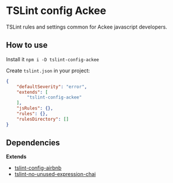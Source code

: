 TSLint config Ackee
====================

TSLint rules and settings common for Ackee javascript developers.

How to use
----------

Install it `npm i -D tslint-config-ackee`

Create `tslint.json` in your project:

```json
{
    "defaultSeverity": "error",
    "extends": [
        "tslint-config-ackee"
    ],
    "jsRules": {},
    "rules": {},
    "rulesDirectory": []
}
```

Dependencies
------------

**Extends**

* [tslint-config-airbnb](https://github.com/progre/tslint-config-airbnb)
* [tslint-no-unused-expression-chai](https://github.com/kwonoj/tslint-no-unused-expression-chai)
